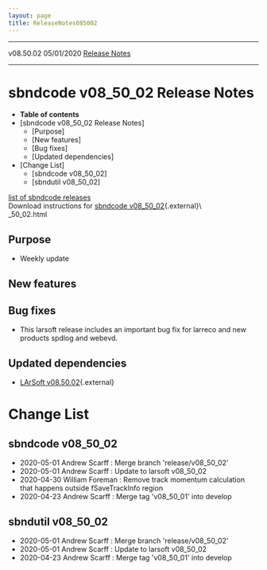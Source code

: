 ```yaml
---
layout: page
title: ReleaseNotes085002
---
```


  ----------- ------------ -- -- ------------------------------------------------------
  v08.50.02   05/01/2020         [Release Notes](ReleaseNotes085002.html)
  ----------- ------------ -- -- ------------------------------------------------------



sbndcode v08\_50\_02 Release Notes
======================================================================================

-   **Table of contents**
-   [sbndcode v08\_50\_02 Release
    Notes]
    -   [Purpose]
    -   [New features]
    -   [Bug fixes]
    -   [Updated dependencies]
-   [Change List]
    -   [sbndcode v08\_50\_02]
    -   [sbndutil v08\_50\_02]

[list of sbndcode
releases](List_of_SBND_code_releases.html)\
Download instructions for [sbndcode
v08\_50\_02](http://scisoft.fnal.gov/scisoft/bundles/sbnd/v08_50_02/sbndcode-v08){.external}\\\
\_50\_02.html



Purpose
----------------------------------

-   Weekly update



New features
--------------------------------------------



Bug fixes
--------------------------------------

-   This larsoft release includes an important bug fix for larreco and
    new products spdlog and webevd.



Updated dependencies
------------------------------------------------------------

-   [LArSoft
    v08.50.02](https://cdcvs.fnal.gov/redmine/projects/larsoft/wiki/ReleaseNotes085002){.external}



Change List
==========================================



sbndcode v08\_50\_02
----------------------------------------------------------

-   2020-05-01 Andrew Scarff : Merge branch \'release/v08\_50\_02\'
-   2020-05-01 Andrew Scarff : Update to larsoft v08\_50\_02
-   2020-04-30 William Foreman : Remove track momentum calculation that
    happens outside fSaveTrackInfo region
-   2020-04-23 Andrew Scarff : Merge tag \'v08\_50\_01\' into develop



sbndutil v08\_50\_02
----------------------------------------------------------

-   2020-05-01 Andrew Scarff : Merge branch \'release/v08\_50\_02\'
-   2020-05-01 Andrew Scarff : Update to larsoft v08\_50\_02
-   2020-04-23 Andrew Scarff : Merge tag \'v08\_50\_01\' into develop
